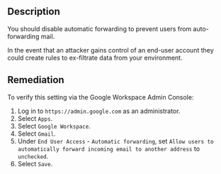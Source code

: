 ## Description

You should disable automatic forwarding to prevent users from auto-forwarding mail.

In the event that an attacker gains control of an end-user account they could create rules to ex-filtrate data from your environment.

## Remediation

To verify this setting via the Google Workspace Admin Console:

1. Log in to `https://admin.google.com` as an administrator.
2. Select `Apps`.
3. Select `Google Workspace`.
4. Select `Gmail`.
5. Under `End User Access` - `Automatic forwarding`, set `Allow users to automatically forward incoming email to another address` to `unchecked`.
6. Select `Save`.
